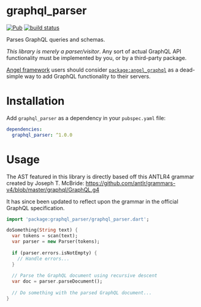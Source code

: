 # graphql_parser
[![Pub](https://img.shields.io/pub/v/graphql_parser.svg)](https://pub.dartlang.org/packages/graphql_parser)
[![build status](https://travis-ci.org/angel-dart/graphql.svg)](https://travis-ci.org/angel-dart/graphql)

Parses GraphQL queries and schemas.

*This library is merely a parser/visitor*. Any sort of actual GraphQL API functionality must be implemented by you,
or by a third-party package.

[Angel framework](https://angel-dart.github.io)
users should consider 
[`package:angel_graphql`](https://pub.dartlang.org/packages/angel_graphql)
as a dead-simple way to add GraphQL functionality to their servers.

# Installation
Add `graphql_parser` as a dependency in your `pubspec.yaml` file:

```yaml
dependencies:
  graphql_parser: ^1.0.0
```

# Usage
The AST featured in this library is directly based off this ANTLR4 grammar created by Joseph T. McBride:
https://github.com/antlr/grammars-v4/blob/master/graphql/GraphQL.g4

It has since been updated to reflect upon the grammar in the official GraphQL
specification.

```dart
import 'package:graphql_parser/graphql_parser.dart';

doSomething(String text) {
  var tokens = scan(text);
  var parser = new Parser(tokens);
  
  if (parser.errors.isNotEmpty) {
    // Handle errors...
  }
  
  // Parse the GraphQL document using recursive descent
  var doc = parser.parseDocument();
  
  // Do something with the parsed GraphQL document...
}
```
